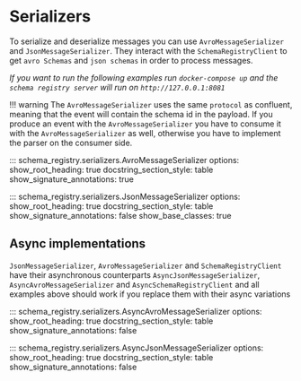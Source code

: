 # Serializers

To serialize and deserialize messages you can use `AvroMessageSerializer` and `JsonMessageSerializer`. They interact with the `SchemaRegistryClient` to get `avro Schemas`  and `json schemas` in order to process messages.

*If you want to run the following examples run `docker-compose up` and the `schema registry server` will run on `http://127.0.0.1:8081`*

!!! warning
    The `AvroMessageSerializer` uses the same `protocol` as confluent, meaning that the event will contain the schema id in the payload.
    If you produce an event with the `AvroMessageSerializer` you have to consume it with the `AvroMessageSerializer` as well, otherwise you have to
    implement the parser on the consumer side.

::: schema_registry.serializers.AvroMessageSerializer
    options:
        show_root_heading: true
        docstring_section_style: table
        show_signature_annotations: true

::: schema_registry.serializers.JsonMessageSerializer
    options:
        show_root_heading: true
        docstring_section_style: table
        show_signature_annotations: false
        show_base_classes: true

## Async implementations

`JsonMessageSerializer`, `AvroMessageSerializer` and `SchemaRegistryClient` have their asynchronous
counterparts `AsyncJsonMessageSerializer`, `AsyncAvroMessageSerializer` and `AsyncSchemaRegistryClient` and all
examples above should work if you replace them with their async variations

::: schema_registry.serializers.AsyncAvroMessageSerializer
    options:
        show_root_heading: true
        docstring_section_style: table
        show_signature_annotations: false

::: schema_registry.serializers.AsyncJsonMessageSerializer
    options:
        show_root_heading: true
        docstring_section_style: table
        show_signature_annotations: false
